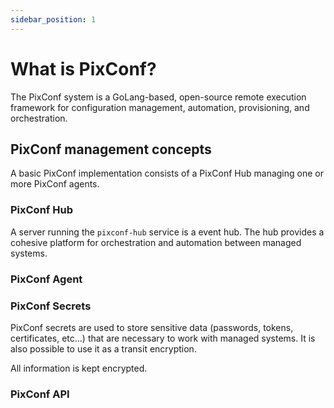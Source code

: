 ```yaml
---
sidebar_position: 1
---
```


# What is PixConf?

The PixConf system is a GoLang-based, open-source remote execution framework for configuration management, automation, provisioning, and orchestration.

## PixConf management concepts

A basic PixConf implementation consists of a PixConf Hub managing one or more PixConf agents.

### PixConf Hub

A server running the `pixconf-hub` service is a event hub. The hub provides a cohesive platform for orchestration and automation between managed systems.

### PixConf Agent

### PixConf Secrets

PixConf secrets are used to store sensitive data (passwords, tokens, certificates, etc...) that are necessary to work with managed systems.
It is also possible to use it as a transit encryption.

All information is kept encrypted.

### PixConf API
